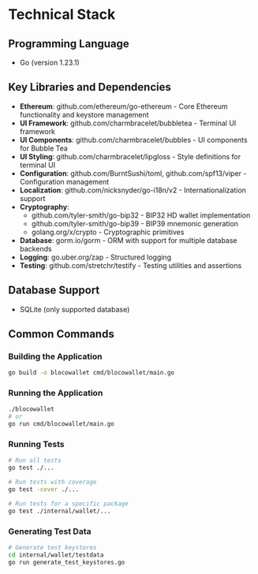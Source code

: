 # Technical Stack

## Programming Language
- Go (version 1.23.1)

## Key Libraries and Dependencies
- **Ethereum**: github.com/ethereum/go-ethereum - Core Ethereum functionality and keystore management
- **UI Framework**: github.com/charmbracelet/bubbletea - Terminal UI framework
- **UI Components**: github.com/charmbracelet/bubbles - UI components for Bubble Tea
- **UI Styling**: github.com/charmbracelet/lipgloss - Style definitions for terminal UI
- **Configuration**: github.com/BurntSushi/toml, github.com/spf13/viper - Configuration management
- **Localization**: github.com/nicksnyder/go-i18n/v2 - Internationalization support
- **Cryptography**: 
  - github.com/tyler-smith/go-bip32 - BIP32 HD wallet implementation
  - github.com/tyler-smith/go-bip39 - BIP39 mnemonic generation
  - golang.org/x/crypto - Cryptographic primitives
- **Database**: gorm.io/gorm - ORM with support for multiple database backends
- **Logging**: go.uber.org/zap - Structured logging
- **Testing**: github.com/stretchr/testify - Testing utilities and assertions

## Database Support
- SQLite (only supported database)

## Common Commands

### Building the Application
```bash
go build -o blocowallet cmd/blocowallet/main.go
```

### Running the Application
```bash
./blocowallet
# or
go run cmd/blocowallet/main.go
```

### Running Tests
```bash
# Run all tests
go test ./...

# Run tests with coverage
go test -cover ./...

# Run tests for a specific package
go test ./internal/wallet/...
```

### Generating Test Data
```bash
# Generate test keystores
cd internal/wallet/testdata
go run generate_test_keystores.go
```